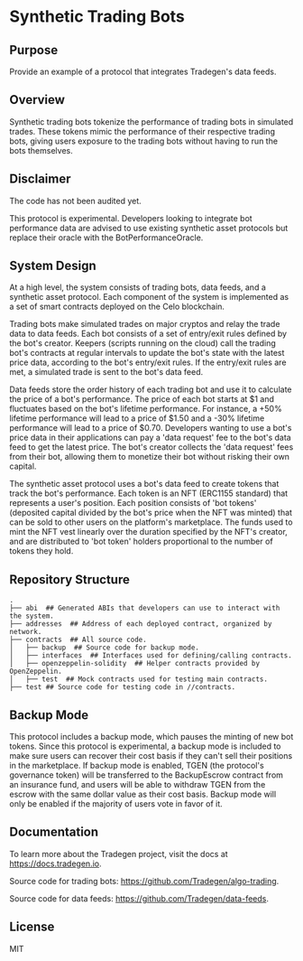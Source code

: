 # Synthetic Trading Bots

## Purpose

Provide an example of a protocol that integrates Tradegen's data feeds.

## Overview

Synthetic trading bots tokenize the performance of trading bots in simulated trades. These tokens mimic the performance of their respective trading bots, giving users exposure to the trading bots without having to run the bots themselves.

## Disclaimer

The code has not been audited yet.

This protocol is experimental. Developers looking to integrate bot performance data are advised to use existing synthetic asset protocols but replace their oracle with the BotPerformanceOracle.

## System Design

At a high level, the system consists of trading bots, data feeds, and a synthetic asset protocol. Each component of the system is implemented as a set of smart contracts deployed on the Celo blockchain.

Trading bots make simulated trades on major cryptos and relay the trade data to data feeds. Each bot consists of a set of entry/exit rules defined by the bot's creator. Keepers (scripts running on the cloud) call the trading bot's contracts at regular intervals to update the bot's state with the latest price data, according to the bot's entry/exit rules. If the entry/exit rules are met, a simulated trade is sent to the bot's data feed.

Data feeds store the order history of each trading bot and use it to calculate the price of a bot's performance. The price of each bot starts at $1 and fluctuates based on the bot's lifetime performance. For instance, a +50% lifetime performance will lead to a price of $1.50 and a -30% lifetime performance will lead to a price of $0.70. Developers wanting to use a bot's price data in their applications can pay a 'data request' fee to the bot's data feed to get the latest price. The bot's creator collects the 'data request' fees from their bot, allowing them to monetize their bot without risking their own capital.

The synthetic asset protocol uses a bot's data feed to create tokens that track the bot's performance. Each token is an NFT (ERC1155 standard) that represents a user's position. Each position consists of 'bot tokens' (deposited capital divided by the bot's price when the NFT was minted) that can be sold to other users on the platform's marketplace. The funds used to mint the NFT vest linearly over the duration specified by the NFT's creator, and are distributed to 'bot token' holders proportional to the number of tokens they hold.

## Repository Structure

```
.
├── abi  ## Generated ABIs that developers can use to interact with the system.
├── addresses  ## Address of each deployed contract, organized by network.
├── contracts  ## All source code.
│   ├── backup  ## Source code for backup mode.
│   ├── interfaces  ## Interfaces used for defining/calling contracts.
│   ├── openzeppelin-solidity  ## Helper contracts provided by OpenZeppelin.
│   ├── test  ## Mock contracts used for testing main contracts.
├── test ## Source code for testing code in //contracts.
```

## Backup Mode

This protocol includes a backup mode, which pauses the minting of new bot tokens. Since this protocol is experimental, a backup mode is included to make sure users can recover their cost basis if they can't sell their positions in the marketplace. If backup mode is enabled, TGEN (the protocol's governance token) will be transferred to the BackupEscrow contract from an insurance fund, and users will be able to withdraw TGEN from the escrow with the same dollar value as their cost basis. Backup mode will only be enabled if the majority of users vote in favor of it.

## Documentation

To learn more about the Tradegen project, visit the docs at https://docs.tradegen.io.

Source code for trading bots: https://github.com/Tradegen/algo-trading.

Source code for data feeds: https://github.com/Tradegen/data-feeds.

## License

MIT
